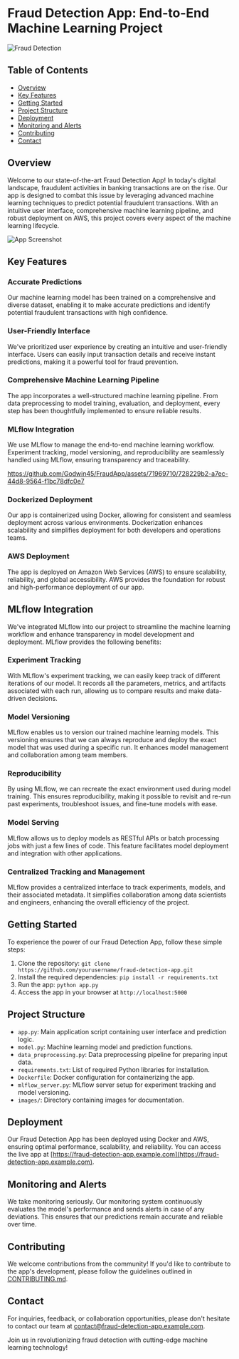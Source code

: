 # Fraud Detection App: End-to-End Machine Learning Project

![Fraud Detection](<img width="947" alt="bank1" src="https://github.com/Godwin45/FraudApp/assets/71969710/636c89e0-05af-42c2-b71c-a3ea13821a95">)

## Table of Contents
- [Overview](#overview)
- [Key Features](#key-features)
- [Getting Started](#getting-started)
- [Project Structure](#project-structure)
- [Deployment](#deployment)
- [Monitoring and Alerts](#monitoring-and-alerts)
- [Contributing](#contributing)
- [Contact](#contact)

## Overview

Welcome to our state-of-the-art Fraud Detection App! In today's digital landscape, fraudulent activities in banking transactions are on the rise. Our app is designed to combat this issue by leveraging advanced machine learning techniques to predict potential fraudulent transactions. With an intuitive user interface, comprehensive machine learning pipeline, and robust deployment on AWS, this project covers every aspect of the machine learning lifecycle.

![App Screenshot](<img width="763" alt="bank3" src="https://github.com/Godwin45/FraudApp/assets/71969710/dd0fc47c-dc26-46e8-86dd-e3e20ca06e1d">)

## Key Features

### Accurate Predictions
Our machine learning model has been trained on a comprehensive and diverse dataset, enabling it to make accurate predictions and identify potential fraudulent transactions with high confidence.

### User-Friendly Interface
We've prioritized user experience by creating an intuitive and user-friendly interface. Users can easily input transaction details and receive instant predictions, making it a powerful tool for fraud prevention.

### Comprehensive Machine Learning Pipeline
The app incorporates a well-structured machine learning pipeline. From data preprocessing to model training, evaluation, and deployment, every step has been thoughtfully implemented to ensure reliable results.

### MLflow Integration
We use MLflow to manage the end-to-end machine learning workflow. Experiment tracking, model versioning, and reproducibility are seamlessly handled using MLflow, ensuring transparency and traceability.

https://github.com/Godwin45/FraudApp/assets/71969710/728229b2-a7ec-44d8-9564-f1bc78dfc0e7


### Dockerized Deployment
Our app is containerized using Docker, allowing for consistent and seamless deployment across various environments. Dockerization enhances scalability and simplifies deployment for both developers and operations teams.

### AWS Deployment
The app is deployed on Amazon Web Services (AWS) to ensure scalability, reliability, and global accessibility. AWS provides the foundation for robust and high-performance deployment of our app.

## MLflow Integration

We've integrated MLflow into our project to streamline the machine learning workflow and enhance transparency in model development and deployment. MLflow provides the following benefits:

### Experiment Tracking

With MLflow's experiment tracking, we can easily keep track of different iterations of our model. It records all the parameters, metrics, and artifacts associated with each run, allowing us to compare results and make data-driven decisions.

### Model Versioning

MLflow enables us to version our trained machine learning models. This versioning ensures that we can always reproduce and deploy the exact model that was used during a specific run. It enhances model management and collaboration among team members.

### Reproducibility

By using MLflow, we can recreate the exact environment used during model training. This ensures reproducibility, making it possible to revisit and re-run past experiments, troubleshoot issues, and fine-tune models with ease.

### Model Serving

MLflow allows us to deploy models as RESTful APIs or batch processing jobs with just a few lines of code. This feature facilitates model deployment and integration with other applications.

### Centralized Tracking and Management

MLflow provides a centralized interface to track experiments, models, and their associated metadata. It simplifies collaboration among data scientists and engineers, enhancing the overall efficiency of the project.


## Getting Started

To experience the power of our Fraud Detection App, follow these simple steps:

1. Clone the repository: `git clone https://github.com/yourusername/fraud-detection-app.git`
2. Install the required dependencies: `pip install -r requirements.txt`
3. Run the app: `python app.py`
4. Access the app in your browser at `http://localhost:5000`

## Project Structure

- `app.py`: Main application script containing user interface and prediction logic.
- `model.py`: Machine learning model and prediction functions.
- `data_preprocessing.py`: Data preprocessing pipeline for preparing input data.
- `requirements.txt`: List of required Python libraries for installation.
- `Dockerfile`: Docker configuration for containerizing the app.
- `mlflow_server.py`: MLflow server setup for experiment tracking and model versioning.
- `images/`: Directory containing images for documentation.

## Deployment

Our Fraud Detection App has been deployed using Docker and AWS, ensuring optimal performance, scalability, and reliability. You can access the live app at [https://fraud-detection-app.example.com](https://fraud-detection-app.example.com).

## Monitoring and Alerts

We take monitoring seriously. Our monitoring system continuously evaluates the model's performance and sends alerts in case of any deviations. This ensures that our predictions remain accurate and reliable over time.

## Contributing

We welcome contributions from the community! If you'd like to contribute to the app's development, please follow the guidelines outlined in [CONTRIBUTING.md](CONTRIBUTING.md).

## Contact

For inquiries, feedback, or collaboration opportunities, please don't hesitate to contact our team at contact@fraud-detection-app.example.com.

Join us in revolutionizing fraud detection with cutting-edge machine learning technology!

<!-- ![App Screenshot](images/app_screenshot.jpg) -->
